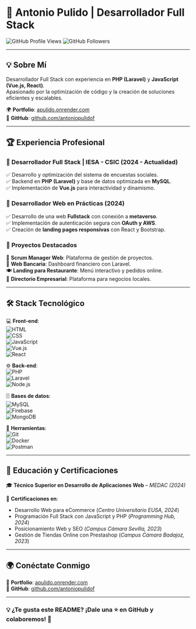 # 🚀 Antonio Pulido | Desarrollador Full Stack  

![GitHub Profile Views](https://komarev.com/ghpvc/?username=letualtv&color=blue)  ![GitHub Followers](https://img.shields.io/github/followers/letualtv?style=social)  

---

## 💡 Sobre Mí  
Desarrollador Full Stack con experiencia en **PHP (Laravel)** y **JavaScript (Vue.js, React)**.  
Apasionado por la optimización de código y la creación de soluciones eficientes y escalables.  

🌍 **Portfolio**: [apulido.onrender.com](https://apulido.onrender.com)  
📂 **GitHub**: [github.com/antoniopulidof](https://github.com/letualtv)  

---

## 🏆 Experiencia Profesional  

### 🔹 **Desarrollador Full Stack | IESA - CSIC** (2024 - Actualidad)  
✅ Desarrollo y optimización del sistema de encuestas sociales.  
✅ Backend en **PHP (Laravel)** y base de datos optimizada en **MySQL**.  
✅ Implementación de **Vue.js** para interactividad y dinamismo.  

### 🔹 **Desarrollador Web en Prácticas** (2024)  
✅ Desarrollo de una web **Fullstack** con conexión a **metaverso**.  
✅ Implementación de autenticación segura con **OAuth y AWS**.  
✅ Creación de **landing pages responsivas** con React y Bootstrap.  

### 🔹 **Proyectos Destacados**  
🚀 **Scrum Manager Web**: Plataforma de gestión de proyectos.  
🏦 **Web Bancaria**: Dashboard financiero con Laravel.  
🍽 **Landing para Restaurante**: Menú interactivo y pedidos online.  
🏢 **Directorio Empresarial**: Plataforma para negocios locales.  

---

## 🛠️ Stack Tecnológico  

💻 **Front-end**:  
![HTML](https://img.shields.io/badge/HTML5-E34F26?style=flat&logo=html5&logoColor=white)  
![CSS](https://img.shields.io/badge/CSS3-1572B6?style=flat&logo=css3&logoColor=white)  
![JavaScript](https://img.shields.io/badge/JavaScript-F7DF1E?style=flat&logo=javascript&logoColor=black)  
![Vue.js](https://img.shields.io/badge/Vue.js-4FC08D?style=flat&logo=vue.js&logoColor=white)  
![React](https://img.shields.io/badge/React-61DAFB?style=flat&logo=react&logoColor=black)  

⚙️ **Back-end**:  
![PHP](https://img.shields.io/badge/PHP-777BB4?style=flat&logo=php&logoColor=white)  
![Laravel](https://img.shields.io/badge/Laravel-FF2D20?style=flat&logo=laravel&logoColor=white)  
![Node.js](https://img.shields.io/badge/Node.js-339933?style=flat&logo=node.js&logoColor=white)  

🗄 **Bases de datos**:  
![MySQL](https://img.shields.io/badge/MySQL-4479A1?style=flat&logo=mysql&logoColor=white)  
![Firebase](https://img.shields.io/badge/Firebase-FFCA28?style=flat&logo=firebase&logoColor=black)  
![MongoDB](https://img.shields.io/badge/MongoDB-47A248?style=flat&logo=mongodb&logoColor=white)  

🚀 **Herramientas**:  
![Git](https://img.shields.io/badge/Git-F05032?style=flat&logo=git&logoColor=white)  
![Docker](https://img.shields.io/badge/Docker-2496ED?style=flat&logo=docker&logoColor=white)  
![Postman](https://img.shields.io/badge/Postman-FF6C37?style=flat&logo=postman&logoColor=white)  

---

## 📜 Educación y Certificaciones  

🎓 **Técnico Superior en Desarrollo de Aplicaciones Web** – *MEDAC (2024)*  

📜 **Certificaciones en**:  
- Desarrollo Web para eCommerce (*Centro Universitario EUSA, 2024*)  
- Programación Full Stack con JavaScript y PHP (*Programming Hub, 2024*)  
- Posicionamiento Web y SEO (*Campus Cámara Sevilla, 2023*)  
- Gestión de Tiendas Online con Prestashop (*Campus Cámara Badajoz, 2023*)  

---

## 🌍 Conéctate Conmigo  

🔗 **Portfolio**: [apulido.onrender.com](https://apulido.onrender.com)  
📂 **GitHub**: [github.com/antoniopulidof](https://github.com/antoniopulidof)  

---

### 💡 ¿Te gusta este README? ¡Dale una ⭐ en GitHub y colaboremos! 🚀  
